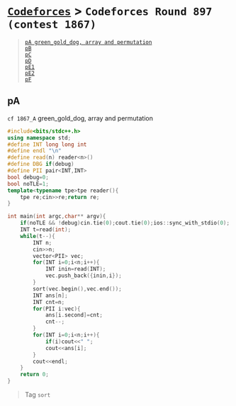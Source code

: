 # [`Codeforces`] > `Codeforces Round 897 (contest 1867)`

> [`pA green_gold_dog, array and permutation`](#pA)  
> [`pB`](#pB)  
> [`pC`](#pC)  
> [`pD`](#pD)  
> [`pE1`](#pE1)  
> [`pE2`](#pE2)  
> [`pF`](#pF)  

## pA
`cf 1867_A` green_gold_dog, array and permutation
```c++
#include<bits/stdc++.h>
using namespace std;
#define INT long long int
#define endl "\n"
#define read(n) reader<n>()
#define DBG if(debug)
#define PII pair<INT,INT>
bool debug=0;
bool noTLE=1;
template<typename tpe>tpe reader(){
	tpe re;cin>>re;return re;
}

int main(int argc,char** argv){
	if(noTLE && !debug)cin.tie(0);cout.tie(0);ios::sync_with_stdio(0);
	INT t=read(int);
	while(t--){
		INT n;
		cin>>n;
		vector<PII> vec;
		for(INT i=0;i<n;i++){
			INT inin=read(INT);
			vec.push_back({inin,i});
		}
		sort(vec.begin(),vec.end());
		INT ans[n];
		INT cnt=n;
		for(PII i:vec){
			ans[i.second]=cnt;
			cnt--;
		}
		for(INT i=0;i<n;i++){
			if(i)cout<<" ";
			cout<<ans[i];
		}
		cout<<endl;
	}
	return 0;
}
```
> Tag
> `sort`



[`Codeforces`]: /OJ_ans/cf
[`Zerojudge`]: /OJ_ans/zj
[`PCIC`]: /OJ_ans/PCIC